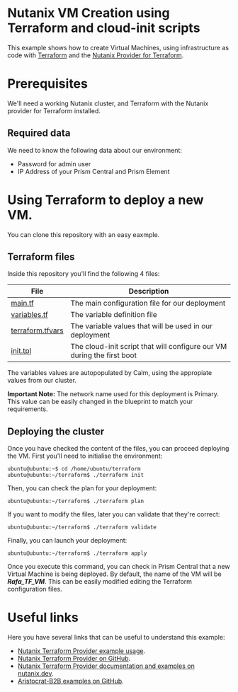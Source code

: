 # Nutanix VM Creation using Terraform and cloud-init scripts

This example shows how to create Virtual Machines, using infrastructure as code with [Terraform](https://www.terraform.io/) and the [Nutanix Provider for Terraform](https://registry.terraform.io/providers/nutanix/nutanix/latest). 


# Prerequisites

We'll need a working Nutanix cluster, and Terraform with the Nutanix provider for Terraform installed. 

## Required data

We need to know the following data about our environment:

 - Password for admin user
 - IP Address of your Prism Central and Prism Element 

# Using Terraform to deploy a new VM.

You can clone this repository with an easy eaxmple.

## Terraform files

Inside this repository you'll find the following 4 files:

|File|Description  |
|--|--|
|[main.tf](https://github.com/rafabolivar/terraform_nutanix_cloud-init/blob/main/main.tf)  | The main configuration file for our deployment |
|[variables.tf](https://github.com/rafabolivar/terraform_nutanix_cloud-init/blob/main/variables.tf)|The variable definition file|
|[terraform.tfvars](https://github.com/rafabolivar/terraform_nutanix_cloud-init/blob/main/terraform.tfvars)  | The variable values that will be used in our deployment |
|[init.tpl](https://github.com/rafabolivar/terraform_nutanix_cloud-init/blob/main/init.tpl)  | The cloud-init script that will configure our VM during the first boot |

The variables values are autopopulated by Calm, using the appropiate values from our cluster.

**Important Note:** The network name used for this deployment is Primary. This value can be easily changed in the blueprint to match your requirements.

## Deploying the cluster

Once you have checked the content of the files, you can proceed deploying the VM. First you'll need to initialise the environment:

    ubuntu@ubuntu:~$ cd /home/ubuntu/terraform
    ubuntu@ubuntu:~/terraform$ ./terraform init
    
Then, you can check the plan for your deployment:

    ubuntu@ubuntu:~/terraform$ ./terraform plan
If you want to modify the files, later you can validate that they're correct:

    ubuntu@ubuntu:~/terraform$ ./terraform validate

Finally, you can launch your deployment:

    ubuntu@ubuntu:~/terraform$ ./terraform apply

Once you execute this command, you can check in Prism Central that a new Virtual Machine is being deployed. By default, the name of the VM will be ***Rafa_TF_VM***. This can be easily modified editing the Terraform configuration files.

# Useful links

Here you have several links that can be useful to understand this example:

 - [Nutanix Terraform Provider example usage](https://registry.terraform.io/providers/nutanix/nutanix/latest/docs/resources/karbon_cluster).
 - [Nutanix Terraform Provider on GitHub](https://github.com/nutanix/terraform-provider-nutanix).
 - [Nutanix Terraform Provider documentation and examples on nutanix.dev](https://www.nutanix.dev/2021/04/20/using-the-nutanix-terraform-provider/).
 - [Aristocrat-B2B examples on GitHub](https://github.com/Aristocrat-B2B/terraform-nutanix-karbon).
